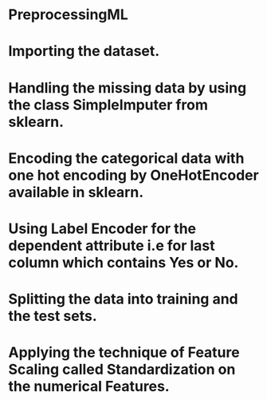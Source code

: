 # PreprocessingML
# Importing the dataset.
# Handling the missing data by using the class SimpleImputer from sklearn.
# Encoding the categorical data with one hot encoding by OneHotEncoder available in sklearn.
# Using Label Encoder for the dependent attribute i.e for last column which contains Yes or No.
# Splitting the data into training and the test sets.
# Applying the technique of Feature Scaling called Standardization on the numerical Features.
